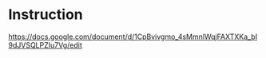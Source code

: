 # Instruction

https://docs.google.com/document/d/1CpBvivgmo_4sMmnlWqjFAXTXKa_bI9dJVSQLPZIu7Vg/edit
